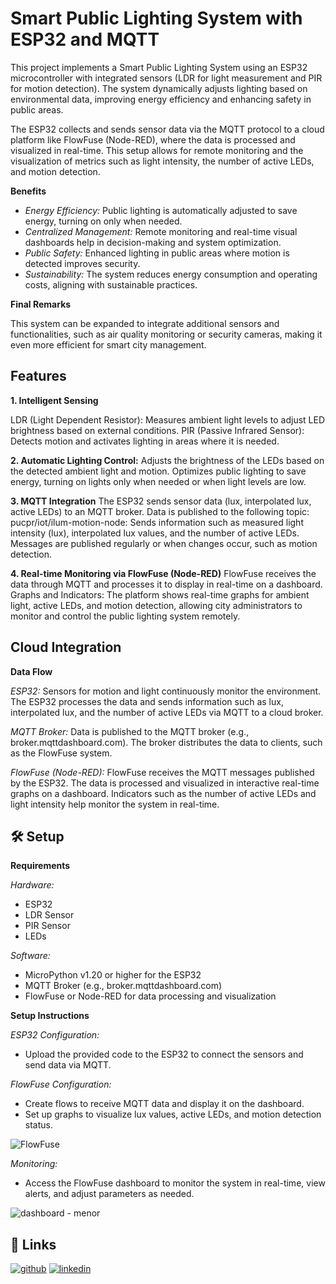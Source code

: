 
# Smart Public Lighting System with ESP32 and MQTT

This project implements a Smart Public Lighting System using an ESP32 microcontroller with integrated sensors (LDR for light measurement and PIR for motion detection). The system dynamically adjusts lighting based on environmental data, improving energy efficiency and enhancing safety in public areas.

The ESP32 collects and sends sensor data via the MQTT protocol to a cloud platform like FlowFuse (Node-RED), where the data is processed and visualized in real-time. This setup allows for remote monitoring and the visualization of metrics such as light intensity, the number of active LEDs, and motion detection.

**Benefits**

* *Energy Efficiency:* Public lighting is automatically adjusted to save energy, turning on only when needed.
* *Centralized Management:* Remote monitoring and real-time visual dashboards help in decision-making and system optimization.
* *Public Safety:* Enhanced lighting in public areas where motion is detected improves security.
* *Sustainability:* The system reduces energy consumption and operating costs, aligning with sustainable practices.

**Final Remarks**

This system can be expanded to integrate additional sensors and functionalities, such as air quality monitoring or security cameras, making it even more efficient for smart city management.
## Features

**1. Intelligent Sensing**

LDR (Light Dependent Resistor): Measures ambient light levels to adjust LED brightness based on external conditions.
PIR (Passive Infrared Sensor): Detects motion and activates lighting in areas where it is needed.

**2. Automatic Lighting Control:** 
Adjusts the brightness of the LEDs based on the detected ambient light and motion.
Optimizes public lighting to save energy, turning on lights only when needed or when light levels are low.

**3. MQTT Integration**
The ESP32 sends sensor data (lux, interpolated lux, active LEDs) to an MQTT broker.
Data is published to the following topic:
pucpr/iot/ilum-motion-node: Sends information such as measured light intensity (lux), interpolated lux values, and the number of active LEDs.
Messages are published regularly or when changes occur, such as motion detection.

**4. Real-time Monitoring via FlowFuse (Node-RED)**
FlowFuse receives the data through MQTT and processes it to display in real-time on a dashboard.
Graphs and Indicators: The platform shows real-time graphs for ambient light, active LEDs, and motion detection, allowing city administrators to monitor and control the public lighting system remotely.
## Cloud Integration
**Data Flow**

*ESP32:*
Sensors for motion and light continuously monitor the environment.
The ESP32 processes the data and sends information such as lux, interpolated lux, and the number of active LEDs via MQTT to a cloud broker.

*MQTT Broker:*
Data is published to the MQTT broker (e.g., broker.mqttdashboard.com).
The broker distributes the data to clients, such as the FlowFuse system.

*FlowFuse (Node-RED):*
FlowFuse receives the MQTT messages published by the ESP32.
The data is processed and visualized in interactive real-time graphs on a dashboard.
Indicators such as the number of active LEDs and light intensity help monitor the system in real-time.


## 🛠 Setup
**Requirements**

*Hardware:*

* ESP32
* LDR Sensor
* PIR Sensor
* LEDs

*Software:*

* MicroPython v1.20 or higher for the ESP32
* MQTT Broker (e.g., broker.mqttdashboard.com)
* FlowFuse or Node-RED for data processing and visualization

**Setup Instructions**

*ESP32 Configuration:*

* Upload the provided code to the ESP32 to connect the sensors and send data via MQTT.

*FlowFuse Configuration:*

* Create flows to receive MQTT data and display it on the dashboard.
* Set up graphs to visualize lux values, active LEDs, and motion detection status.

![FlowFuse](https://github.com/user-attachments/assets/8a706ab9-f2c5-4684-9028-3a31316fd2f4)

*Monitoring:*

* Access the FlowFuse dashboard to monitor the system in real-time, view alerts, and adjust parameters as needed.

![dashboard - menor](https://github.com/user-attachments/assets/a3c3f2dd-0078-4b93-9311-02228cb479a4)


## 🔗 Links
[![github](https://img.shields.io/badge/my_portfolio-000?style=for-the-badge&logo=ko-fi&logoColor=white)](https://github.com/JuliaProkofiev)
[![linkedin](https://img.shields.io/badge/linkedin-0A66C2?style=for-the-badge&logo=linkedin&logoColor=white)](https://www.linkedin.com/in/juliaprokofiev)


